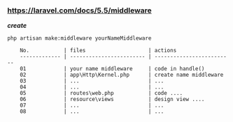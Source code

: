 ### https://laravel.com/docs/5.5/middleware
___create___

    php artisan make:middleware yourNameMiddleware

        No.           | files                    | actions
        ------------- | ------------------------ | -------------------------
        01            | your name middleware     | code in handle()
        02            | app\Http\Kernel.php      | create name middleware 
        03            | ...                      | ... 
        04            | ...                      | ... 
        05            | routes\web.php           | code ....
        06            | resource\views           | design view ....
        07            | ...                      | ... 
        08            | ...                      | ... 
        
        